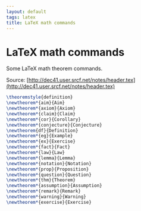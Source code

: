 ```yaml
---
layout: default
tags: latex
title: LaTeX math commands
---
```


# LaTeX math commands 

Some LaTeX math theorem commands. 

Source: [http://dec41.user.srcf.net/notes/header.tex](http://dec41.user.srcf.net/notes/header.tex)

```latex
\theoremstyle{definition}
\newtheorem*{aim}{Aim}
\newtheorem*{axiom}{Axiom}
\newtheorem*{claim}{Claim}
\newtheorem*{cor}{Corollary}
\newtheorem*{conjecture}{Conjecture}
\newtheorem{df}{Definition}
\newtheorem*{eg}{Example}
\newtheorem*{ex}{Exercise}
\newtheorem*{fact}{Fact}
\newtheorem*{law}{Law}
\newtheorem*{lemma}{Lemma}
\newtheorem*{notation}{Notation}
\newtheorem*{prop}{Proposition}
\newtheorem*{question}{Question}
\newtheorem*{thm}{Theorem}
\newtheorem*{assumption}{Assumption}
\newtheorem*{remark}{Remark}
\newtheorem*{warning}{Warning}
\newtheorem*{exercise}{Exercise}
```
